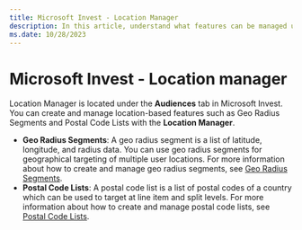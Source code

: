```yaml
---
title: Microsoft Invest - Location Manager
description: In this article, understand what features can be managed using the location manager and find links to resources for these features.
ms.date: 10/28/2023
---
```


# Microsoft Invest - Location manager

Location Manager is located under the **Audiences** tab in Microsoft Invest. You can create and manage location-based features such as Geo Radius Segments and Postal Code Lists with the **Location Manager**.

- **Geo Radius Segments**: A geo radius segment is a list of latitude, longitude, and radius data. You can use geo radius segments for   geographical targeting of multiple user locations. For more information about how to create and manage geo radius segments, see [Geo Radius Segments](geo-radius-segments.md).
- **Postal Code Lists**: A postal code list is a list of postal codes of a country which can be used to target at line item and split levels. For more information about how to create and manage postal code lists, see [Postal Code Lists](postal-code-lists.md).

